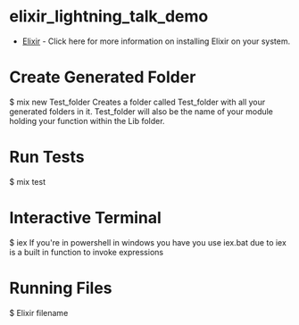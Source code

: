 ﻿# elixir_lightning_talk_demo
 
* [Elixir](https://elixir-lang.org/install.html) - Click here for more information on installing Elixir on your system.

# Create Generated Folder
$ mix new Test_folder 
Creates a folder called Test_folder with all your generated folders in it. Test_folder will also be the name of your module holding your function within the Lib folder.

# Run Tests
$ mix test 

# Interactive Terminal
$ iex 
If you're in powershell in windows you have you use iex.bat due to iex is a built in function to invoke expressions

# Running Files
$ Elixir filename
